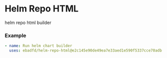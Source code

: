 # Helm Repo HTML

helm repo html builder

### Example

```yaml
- name: Run helm chart builder
  uses: ebadfd/helm-repo-html@e2c145e90de49ea7e33aed1e590f5337cce70adb
```
